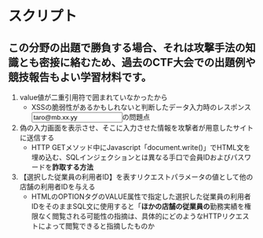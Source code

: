 # スクリプト

## この分野の出題で勝負する場合、それは攻撃手法の知識とも密接に絡むため、過去のCTF大会での出題例や競技報告もよい学習材料です。

1. value値が二重引用符で囲まれていなかったから
    * XSSの脆弱性があるかもしれないと判断したデータ入力時のレスポンス<input type=text name=mbmail value=taro@mb.xx.yy>の問題点
2. 偽の入力画面を表示させ、そこに入力させた情報を攻撃者が用意したサイトに送信する
    * HTTP GETメソッド中にJavascript「document.write()」でHTML文を埋め込む、SQLインジェクションとは異なる手口で会員IDおよびパスワードを**詐取する方法**
3. 【選択した従業員の利用者ID】を表すリクエストパラメータの値として他の店舗の利用者IDを与える
    * HTMLのOPTIONタグのVALUE属性で指定した選択した従業員の利用者IDをそのままSQL文に使用すると「**ほかの店舗の従業員の**勤務実績を権限なく閲覧される可能性の指摘は、具体的にどのようなHTTPリクエストによって閲覧できると指摘したものか
    